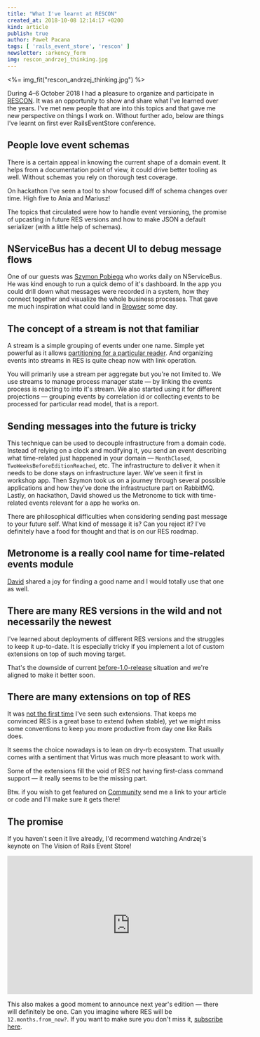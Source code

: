 ```yaml
---
title: "What I've learnt at RESCON"
created_at: 2018-10-08 12:14:17 +0200
kind: article
publish: true
author: Paweł Pacana
tags: [ 'rails_event_store', 'rescon' ]
newsletter: :arkency_form
img: rescon_andrzej_thinking.jpg
---
```


<%= img_fit("rescon_andrzej_thinking.jpg") %>

During 4–6 October 2018 I had a pleasure to organize and participate in [RESCON](https://rescon.arkency.com). It was an opportunity to show and share what I've learned over the years. I've met new people that are into this topics and that gave me new perspective on things I work on. Without further ado, below are things I’ve learnt on first ever RailsEventStore conference.

<!-- more -->

## People love event schemas

There is a certain appeal in knowing the current shape of a domain event. It helps from a documentation point of view, it could drive better tooling as well.
Without schemas you rely on thorough test coverage.

On hackathon I've seen a tool to show focused diff of schema changes over time. High five to Ania and Mariusz!

The topics that circulated were how to handle event versioning, the promise of upcasting in future RES versions and how to make JSON a default serializer (with a little help of schemas).

## NServiceBus has a decent UI to debug message flows

One of our guests was [Szymon Pobiega](https://twitter.com/SzymonPobiega) who works daily on NServiceBus. He was kind enough to run a quick demo of it's dashboard. In the app you could drill down what messages were recorded in a system, how they connect together and visualize the whole business processes. That gave me much inspiration what could land in [Browser](https://railseventstore.org/docs/browser/) some day.

## The concept of a stream is not that familiar

A stream is a simple grouping of events under one name. Simple yet powerful as it allows [partitioning for a particular reader](https://eventstore.org/blog/20130210/the-cost-of-creating-a-stream/index.html). And organizing events into streams in RES is quite cheap now with link operation.

You will primarily use a stream per aggregate but you're not limited to. We use streams to manage process manager state — by linking the events process is reacting to into it's stream. We also started using it for different projections — grouping events by correlation id or collecting events to be processed for particular read model, that is a report.

## Sending messages into the future is tricky

This technique can be used to decouple infrastructure from a domain code. Instead of relying on a clock and modifying it, you send an event describing what time-related just happened in your domain — `MonthClosed`, `TwoWeeksBeforeEditionReached`, etc. The infrastructure to deliver it when it needs to be done stays on infrastructure layer. We've seen it first in workshop app. Then Szymon took us on a journey through several possible applications and how they've done the infrastructure part on RabbitMQ. Lastly, on hackathon, David showed us the Metronome to tick with time-related events relevant for a app he works on.

There are philosophical difficulties when considering sending past message to your future self. What kind of message it is? Can you reject it? I've definitely have a food for thought and that is on our RES roadmap.

## Metronome is a really cool name for time-related events module

[David](https://twitter.com/davidsaitta) shared a joy for finding a good name and I would totally use that one as well.

## There are many RES versions in the wild and not necessarily the newest

I've learned about deployments of different RES versions and the struggles to keep it up-to-date. It is especially tricky if you implement a lot of custom extensions on top of such moving target.

That's the downside of current [before-1.0-release](https://github.com/RailsEventStore/rails_event_store/milestone/3) situation and we're aligned to make it better soon.

## There are many extensions on top of RES

It was [not the first time](https://www.youtube.com/watch?v=cdwX1ZU623E) I've seen such extensions. That keeps me convinced RES is a great base to extend (when stable), yet we might miss some conventions to keep you more productive from day one like Rails does.

It seems the choice nowadays is to lean on dry-rb ecosystem. That usually comes with a sentiment that Virtus was much more pleasant to work with.

Some of the extensions fill the void of RES not having first-class command support — it really seems to be the missing part.

Btw. if you wish to get featured on [Community](https://railseventstore.org/community/) send me a link to your article or code and I'll make sure it gets there!

## The promise

If you haven't seen it live already, I'd recommend watching Andrzej's keynote on The Vision of Rails Event Store!

<iframe src="https://www.facebook.com/plugins/video.php?href=https%3A%2F%2Fwww.facebook.com%2FArkencyCom%2Fvideos%2F2187126198226563%2F&show_text=0&width=560" width="560" height="315" style="border:none;overflow:hidden" scrolling="no" frameborder="0" allowTransparency="true" allowFullScreen="true"></iframe>

This also makes a good moment to announce next year's edition — there will definitely be one. Can you imagine where RES will be `12.months.from_now?`. If you want to make sure you don't miss it, [subscribe here](http://eepurl.com/doIcqP).
